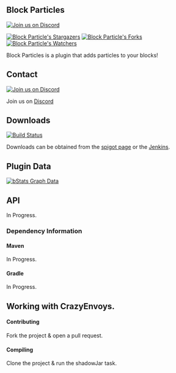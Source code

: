 ## Block Particles

[![Join us on Discord](https://img.shields.io/discord/182615261403283459.svg?label=&logo=discord&logoColor=ffffff&color=7389D8&labelColor=6A7EC2)](https://discord.badbones69.com)

[![Block Particle's Stargazers](https://img.shields.io/github/stars/Crazy-Crew/Block-Particles?label=stars&logo=github)](https://github.com/Crazy-Crew/Block-Particles/stargazers)
[![Block Particle's Forks](https://img.shields.io/github/forks/Crazy-Crew/Block-Particles?label=forks&logo=github)](https://github.com/Crazy-Crew/Block-Particles/network/members)
[![Block Particle's Watchers](https://img.shields.io/github/watchers/Crazy-Crew/Block-Particles?label=watchers&logo=github)](https://github.com/Crazy-Crew/Block-Particles/watchers)

Block Particles is a plugin that adds particles to your blocks!

## Contact
[![Join us on Discord](https://img.shields.io/discord/182615261403283459.svg?label=&logo=discord&logoColor=ffffff&color=7389D8&labelColor=6A7EC2)](https://discord.badbones69.com)

Join us on [Discord](https://discord.badbones69.com)

## Downloads
[![Build Status](https://jenkins.badbones69.com/view/Stable/job/Block-Particles/badge/icon)](https://jenkins.badbones69.com/view/Stable/job/Block-Particles/)

Downloads can be obtained from the [spigot page](https://www.spigotmc.org/resources/block-particles.13877/) or the [Jenkins](https://jenkins.badbones69.com/view/Stable/job/Block-Particles/).

## Plugin Data
[![bStats Graph Data](https://bstats.org/signatures/bukkit/BlockParticles.svg)](https://bstats.org/signatures/bukkit/BlockParticles)

## API
In Progress.

### Dependency Information

#### Maven
In Progress.

#### Gradle
In Progress.

## Working with CrazyEnvoys.

#### Contributing
Fork the project & open a pull request.

#### Compiling
Clone the project & run the shadowJar task.
